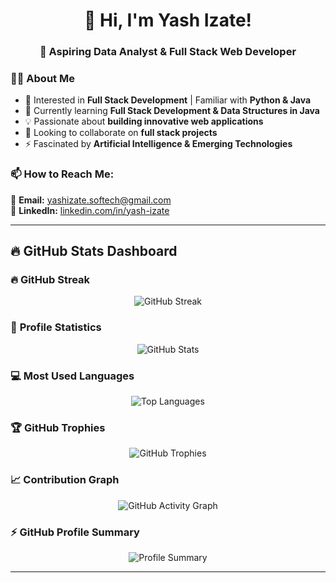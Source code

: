 <h1 align="center">👋 Hi, I'm Yash Izate!</h1>  
<h3 align="center">🚀 Aspiring Data Analyst & Full Stack Web Developer</h3>  

### **🙋‍♂️ About Me**  
- 👀 Interested in **Full Stack Development** | Familiar with **Python & Java**  
- 🌱 Currently learning **Full Stack Development & Data Structures in Java**  
- 💡 Passionate about **building innovative web applications**  
- 🤝 Looking to collaborate on **full stack projects**  
- ⚡ Fascinated by **Artificial Intelligence & Emerging Technologies**  

### **📫 How to Reach Me:**  
📧 **Email:** [yashizate.softech@gmail.com](mailto:yashizate.softech@gmail.com)  
🔗 **LinkedIn:** [linkedin.com/in/yash-izate](https://www.linkedin.com/in/yash-izate)  

---

## 🔥 **GitHub Stats Dashboard**  

### 🔥 **GitHub Streak**
<p align="center">
  <img src="https://streak-stats.demolab.com/?user=yash-izate&theme=radical" alt="GitHub Streak" />
</p>  

### 🚀 **Profile Statistics**  
<p align="center">
  <img src="https://github-readme-stats.vercel.app/api?username=yash-izate&show_icons=true&theme=radical" alt="GitHub Stats" />
</p>  

### 💻 **Most Used Languages**  
<p align="center">
  <img src="https://github-readme-stats.vercel.app/api/top-langs/?username=yash-izate&layout=compact&theme=radical" alt="Top Languages" />
</p>  

### 🏆 **GitHub Trophies**  
<p align="center">
  <img src="https://github-profile-trophy.vercel.app/?username=yash-izate&theme=radical&no-frame=true&margin-w=15" alt="GitHub Trophies" />
</p>  

### 📈 **Contribution Graph**  
<p align="center">
  <img src="https://github-readme-activity-graph.cyclic.app/graph?username=yash-izate&theme=radical" alt="GitHub Activity Graph" />
</p>  

### ⚡ **GitHub Profile Summary**  
<p align="center">
  <img src="https://github-profile-summary-cards.vercel.app/api/cards/profile-details?username=yash-izate&theme=radical" alt="Profile Summary" />
</p>  

--- 





